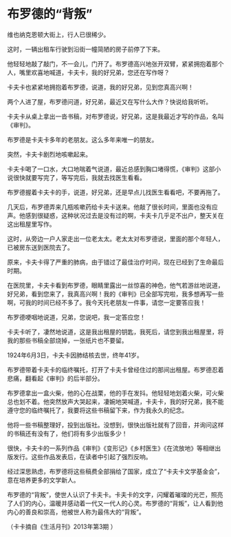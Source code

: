# 布罗德的“背叛”

维也纳克恩顿大街上，行人已很稀少。 

这时，一辆出租车行驶到沿街一幢简陋的房子前停了下来。 

他轻轻地敲了敲门，不一会儿，门开了。布罗德高兴地张开双臂，紧紧拥抱着那个人，嘴里欢喜地喊道，卡夫卡，我的好兄弟，您还在写作呀？ 

卡夫卡也紧紧地拥抱着布罗德，说道，我的好兄弟，见到您真高兴啊！ 

两个人进了屋，布罗德问道，好兄弟，最近又在写什么大作？快说给我听听。 

卡夫卡从桌上拿出一沓书稿，对布罗德说，好兄弟，这是我最近才写的作品，名叫《审判》。 

布罗德是卡夫卡多年的老朋友。这么多年来唯一的朋友。 

突然，卡夫卡剧烈地咳嗽起来。 

卡夫卡喝了一口水，大口地喘着气说道，最近总感到胸口堵得慌，《审判》这部小说很快就要写完了，等写完后，我就去找医生看看。 

布罗德握着卡夫卡的手，说道，好兄弟，还是早点儿找医生看看吧，不要再拖了。 

几天后，布罗德弄来几瓶咳嗽药给卡夫卡送来。他敲了很长时间，里面也没有应声。他感到很疑惑，这种状况过去是没有过的啊，卡夫卡几乎足不出户，整天关在这出租屋里写作。 

这时，从旁边一户人家走出一位老太太。老太太对布罗德说，里面的那个年轻人，已被房东送到医院去了。 

原来，卡夫卡得了严重的肺病，由于错过了最佳治疗时间，现在已经到了生命最后时期。 

在医院里，卡夫卡看到布罗德，眼睛里露出一丝惊喜的神色，他气若游丝地说道，好兄弟，看到您来了，我真高兴啊！我的《审判》已全部写完啦，我多想再写一些啊，可我的时间已经不多了。我今天托老朋友一件事，请您一定要答应我！ 

布罗德哽咽地说道，兄弟，您说吧，我一定答应您！ 

卡夫卡听了，凄然地说道，这是我出租屋的钥匙，我死后，请您到我出租屋里，将我的那些书稿全部烧掉，一张纸片也不要留。 

1924年6月3日，卡夫卡因肺结核去世，终年41岁。 

布罗德带着卡夫卡的临终嘱托，打开了卡夫卡曾经住过的那间出租屋。布罗德忍着悲痛，翻看起《审判》的后半部分。 

布罗德拿出一盒火柴，他的心在战栗，他的手在发抖。他轻轻地划着火柴，可火柴总也划不着。他突然放声大哭起来，凄婉地哭喊道，卡夫卡，我的好兄弟，我不能遵守您的临终嘱托了，我要将这些书稿留下来，作为我永久的纪念。 

他将一些书稿整理好，投到出版社。没想到，很快出版社就有了回音，并询问这样的书稿还有没有了，他们将有多少出版多少！ 

很快，卡夫卡的一系列作品《审判》《变形记》《乡村医生》《在流放地》等相继出版发行。这些作品发表后，在读者中引起了强烈反响。 

经过深思熟虑，布罗德将这些稿费全部捐给了国家，成立了“卡夫卡文学基金会”，意在培养更多的文学新人。 

布罗德的“背叛”，使世人认识了卡夫卡。卡夫卡的文字，闪耀着璀璨的光芒，照亮了人们的内心，温暖并感动着一代又一代人的心灵。布罗德的“背叛”，让人看到他内心的善良和崇高，他被世人称为最伟大的“背叛”。 

（卡卡摘自《生活月刊》2013年第3期 ）